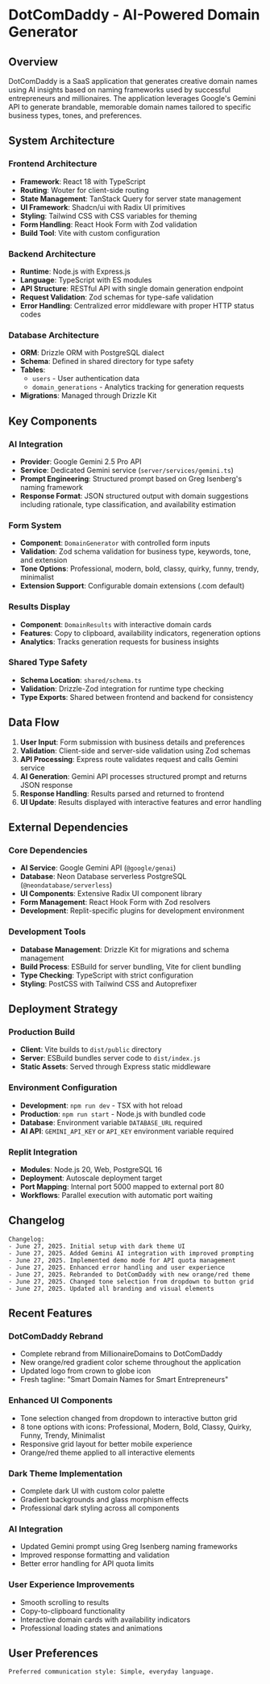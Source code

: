# DotComDaddy - AI-Powered Domain Generator

## Overview

DotComDaddy is a SaaS application that generates creative domain names using AI insights based on naming frameworks used by successful entrepreneurs and millionaires. The application leverages Google's Gemini API to generate brandable, memorable domain names tailored to specific business types, tones, and preferences.

## System Architecture

### Frontend Architecture
- **Framework**: React 18 with TypeScript
- **Routing**: Wouter for client-side routing
- **State Management**: TanStack Query for server state management
- **UI Framework**: Shadcn/ui with Radix UI primitives
- **Styling**: Tailwind CSS with CSS variables for theming
- **Form Handling**: React Hook Form with Zod validation
- **Build Tool**: Vite with custom configuration

### Backend Architecture
- **Runtime**: Node.js with Express.js
- **Language**: TypeScript with ES modules
- **API Structure**: RESTful API with single domain generation endpoint
- **Request Validation**: Zod schemas for type-safe validation
- **Error Handling**: Centralized error middleware with proper HTTP status codes

### Database Architecture
- **ORM**: Drizzle ORM with PostgreSQL dialect
- **Schema**: Defined in shared directory for type safety
- **Tables**: 
  - `users` - User authentication data
  - `domain_generations` - Analytics tracking for generation requests
- **Migrations**: Managed through Drizzle Kit

## Key Components

### AI Integration
- **Provider**: Google Gemini 2.5 Pro API
- **Service**: Dedicated Gemini service (`server/services/gemini.ts`)
- **Prompt Engineering**: Structured prompt based on Greg Isenberg's naming framework
- **Response Format**: JSON structured output with domain suggestions including rationale, type classification, and availability estimation

### Form System
- **Component**: `DomainGenerator` with controlled form inputs
- **Validation**: Zod schema validation for business type, keywords, tone, and extension
- **Tone Options**: Professional, modern, bold, classy, quirky, funny, trendy, minimalist
- **Extension Support**: Configurable domain extensions (.com default)

### Results Display
- **Component**: `DomainResults` with interactive domain cards
- **Features**: Copy to clipboard, availability indicators, regeneration options
- **Analytics**: Tracks generation requests for business insights

### Shared Type Safety
- **Schema Location**: `shared/schema.ts`
- **Validation**: Drizzle-Zod integration for runtime type checking
- **Type Exports**: Shared between frontend and backend for consistency

## Data Flow

1. **User Input**: Form submission with business details and preferences
2. **Validation**: Client-side and server-side validation using Zod schemas
3. **API Processing**: Express route validates request and calls Gemini service
4. **AI Generation**: Gemini API processes structured prompt and returns JSON response
5. **Response Handling**: Results parsed and returned to frontend
6. **UI Update**: Results displayed with interactive features and error handling

## External Dependencies

### Core Dependencies
- **AI Service**: Google Gemini API (`@google/genai`)
- **Database**: Neon Database serverless PostgreSQL (`@neondatabase/serverless`)
- **UI Components**: Extensive Radix UI component library
- **Form Management**: React Hook Form with Zod resolvers
- **Development**: Replit-specific plugins for development environment

### Development Tools
- **Database Management**: Drizzle Kit for migrations and schema management
- **Build Process**: ESBuild for server bundling, Vite for client bundling
- **Type Checking**: TypeScript with strict configuration
- **Styling**: PostCSS with Tailwind CSS and Autoprefixer

## Deployment Strategy

### Production Build
- **Client**: Vite builds to `dist/public` directory
- **Server**: ESBuild bundles server code to `dist/index.js`
- **Static Assets**: Served through Express static middleware

### Environment Configuration
- **Development**: `npm run dev` - TSX with hot reload
- **Production**: `npm run start` - Node.js with bundled code
- **Database**: Environment variable `DATABASE_URL` required
- **AI API**: `GEMINI_API_KEY` or `API_KEY` environment variable required

### Replit Integration
- **Modules**: Node.js 20, Web, PostgreSQL 16
- **Deployment**: Autoscale deployment target
- **Port Mapping**: Internal port 5000 mapped to external port 80
- **Workflows**: Parallel execution with automatic port waiting

## Changelog

```
Changelog:
- June 27, 2025. Initial setup with dark theme UI
- June 27, 2025. Added Gemini AI integration with improved prompting
- June 27, 2025. Implemented demo mode for API quota management
- June 27, 2025. Enhanced error handling and user experience
- June 27, 2025. Rebranded to DotComDaddy with new orange/red theme
- June 27, 2025. Changed tone selection from dropdown to button grid
- June 27, 2025. Updated all branding and visual elements
```

## Recent Features

### DotComDaddy Rebrand
- Complete rebrand from MillionaireDomains to DotComDaddy
- New orange/red gradient color scheme throughout the application
- Updated logo from crown to globe icon
- Fresh tagline: "Smart Domain Names for Smart Entrepreneurs"

### Enhanced UI Components
- Tone selection changed from dropdown to interactive button grid
- 8 tone options with icons: Professional, Modern, Bold, Classy, Quirky, Funny, Trendy, Minimalist
- Responsive grid layout for better mobile experience
- Orange/red theme applied to all interactive elements

### Dark Theme Implementation
- Complete dark UI with custom color palette
- Gradient backgrounds and glass morphism effects
- Professional dark styling across all components

### AI Integration
- Updated Gemini prompt using Greg Isenberg naming frameworks
- Improved response formatting and validation
- Better error handling for API quota limits

### User Experience Improvements
- Smooth scrolling to results
- Copy-to-clipboard functionality
- Interactive domain cards with availability indicators
- Professional loading states and animations

## User Preferences

```
Preferred communication style: Simple, everyday language.
```